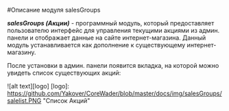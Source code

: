 #Описание модуля salesGroups

**_salesGroups (Акции)_** - программный модуль, который предоставляет пользователю интерфейс для управления текущими акциями из админ. панели и отображает данные на сайте интернет-магазина.
Данный модуль устанавливается как дополнение к существующему интернет-магазину.

После установки в админ. панели появится вкладка, на которой можно увидеть список существующих акций:

![alt text][logo]
[logo]: https://github.com/Yakover/CoreWader/blob/master/docs/img/salesGroups/salelist.PNG "Список Акций"

